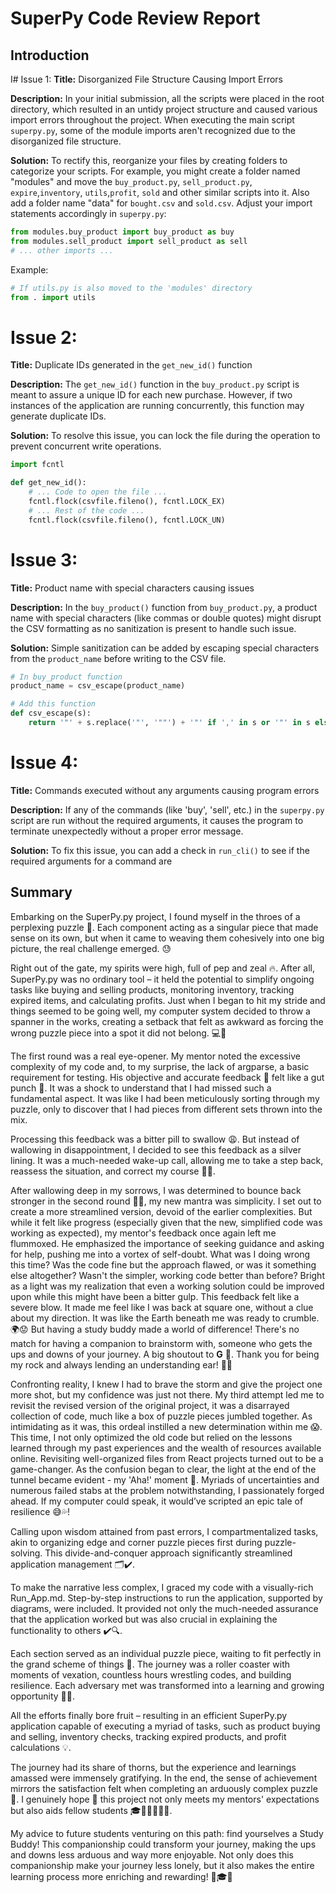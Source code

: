 # SuperPy Code Review Report

## Introduction

I# Issue 1:
**Title:** Disorganized File Structure Causing Import Errors

**Description:**
In your initial submission, all the scripts were placed in the root directory, which resulted in an untidy project structure and caused various import errors throughout the project. When executing the main script `superpy.py`, some of the module imports aren't recognized due to the disorganized file structure.

**Solution:**
To rectify this, reorganize your files by creating folders to categorize your scripts. For example, you might create a folder named "modules" and move the `buy_product.py`, `sell_product.py`, `expire`,`inventory`, `utils`,`profit`, `sold` and other similar scripts into it. Also add a folder name "data" for `bought.csv` and `sold.csv`. Adjust your import statements accordingly in `superpy.py`:

```python
from modules.buy_product import buy_product as buy
from modules.sell_product import sell_product as sell
# ... other imports ...
```


Example:

```python
# If utils.py is also moved to the 'modules' directory
from . import utils
```


# Issue 2:
**Title:** Duplicate IDs generated in the `get_new_id()` function

**Description:**
The `get_new_id()` function in the `buy_product.py` script is meant to assure a unique ID for each new purchase. However, if two instances of the application are running concurrently, this function may generate duplicate IDs.

**Solution:**
To resolve this issue, you can lock the file during the operation to prevent concurrent write operations.

```python
import fcntl

def get_new_id():
    # ... Code to open the file ...
    fcntl.flock(csvfile.fileno(), fcntl.LOCK_EX)
    # ... Rest of the code ...
    fcntl.flock(csvfile.fileno(), fcntl.LOCK_UN)
```

# Issue 3:
**Title:** Product name with special characters causing issues 

**Description:**
In the `buy_product()` function from `buy_product.py`, a product name with special characters (like commas or double quotes) might disrupt the CSV formatting as no sanitization is present to handle such issue.

**Solution:** 
Simple sanitization can be added by escaping special characters from the `product_name` before writing to the CSV file.

```python
# In buy_product function
product_name = csv_escape(product_name)

# Add this function 
def csv_escape(s):
    return '"' + s.replace('"', '""') + '"' if ',' in s or '"' in s else s
```

# Issue 4:
**Title:** Commands executed without any arguments causing program errors

**Description:**
If any of the commands (like 'buy', 'sell', etc.) in the `superpy.py` script are run without the required arguments, it causes the program to terminate unexpectedly without a proper error message.

**Solution:**
To fix this issue, you can add a check in `run_cli()` to see if the required arguments for a command are

## **Summary**

Embarking on the SuperPy.py project, I found myself in the throes of a perplexing puzzle 🧩. Each component acting as a singular piece that made sense on its own, but when it came to weaving them cohesively into one big picture, the real challenge emerged. 😓

Right out of the gate, my spirits were high, full of pep and zeal 🔥. After all, SuperPy.py was no ordinary tool – it held the potential to simplify ongoing tasks like buying and selling products, monitoring inventory, tracking expired items, and calculating profits. Just when I began to hit my stride and things seemed to be going well, my computer system decided to throw a spanner in the works, creating a setback that felt as awkward as forcing the wrong puzzle piece into a spot it did not belong. 💻🙈

The first round was a real eye-opener. My mentor noted the excessive complexity of my code and, to my surprise, the lack of argparse, a basic requirement for testing. His objective and accurate feedback 🎯 felt like a gut punch 🥊. It was a shock to understand that I had missed such a fundamental aspect. It was like I had been meticulously sorting through my puzzle, only to discover that I had pieces from different sets thrown into the mix.

Processing this feedback was a bitter pill to swallow 😩. But instead of wallowing in disappointment, I decided to see this feedback as a silver lining. It was a much-needed wake-up call, allowing me to take a step back, reassess the situation, and correct my course 📝💪. 

After wallowing deep in my sorrows, I was determined to bounce back stronger in the second round 💪🔥, my new mantra was simplicity. I set out to create a more streamlined version, devoid of the earlier complexities. But while it felt like progress (especially given that the new, simplified code was working as expected), my mentor's feedback once again left me flummoxed. He emphasized the importance of seeking guidance and asking for help, pushing me into a vortex of self-doubt. What was I doing wrong this time? Was the code fine but the approach flawed, or was it something else altogether? Wasn't the simpler, working code better than before? Bright as a light was my realization that even a working solution could be improved upon while this might have been a bitter gulp. This feedback felt like a severe blow. It made me feel like I was back at square one, without a clue about my direction. It was like the Earth beneath me was ready to crumble. 🌍😟
But having a study buddy made a world of difference! There's no match for having a companion to brainstorm with, someone who gets the ups and downs of your journey. A big shoutout to **G** 🥰. Thank you for being my rock and always lending an understanding ear! 🙏💖

Confronting reality, I knew I had to brave the storm and give the project one more shot, but my confidence was just not there. My third attempt led me to revisit the revised version of the original project, it was a disarrayed collection of code, much like a box of puzzle pieces jumbled together. As intimidating as it was, this ordeal instilled a new determination within me 😱. This time, I not only optimized the old code but relied on the lessons learned through my past experiences and the wealth of resources available online. Revisiting well-organized files from React projects turned out to be a game-changer. As the confusion began to clear, the light at the end of the tunnel became evident - my 'Aha!' moment 🎉. Myriads of uncertainties and numerous failed stabs at the problem notwithstanding, I passionately forged ahead. If my computer could speak, it would’ve scripted an epic tale of resilience 😅💦!

Calling upon wisdom attained from past errors, I compartmentalized tasks, akin to organizing edge and corner puzzle pieces first during puzzle-solving. This divide-and-conquer approach significantly streamlined application management 🗂✔️.

To make the narrative less complex, I graced my code with a visually-rich Run_App.md. Step-by-step instructions to run the application, supported by diagrams, were included. It provided not only the much-needed assurance that the application worked but was also crucial in explaining the functionality to others ✔️🔍.

Each section served as an individual puzzle piece, waiting to fit perfectly in the grand scheme of things 🎯. The journey was a roller coaster with moments of vexation, countless hours wrestling codes, and building resilience. Each adversary met was transformed into a learning and growing opportunity 🌱💫.

All the efforts finally bore fruit – resulting in an efficient SuperPy.py application capable of executing a myriad of tasks, such as product buying and selling, inventory checks, tracking expired products, and profit calculations 💡.

The journey had its share of thorns, but the experience and learnings amassed were immensely gratifying. In the end, the sense of achievement mirrors the satisfaction felt when completing an arduously complex puzzle 🏅. I genuinely hope 🙏 this project not only meets my mentors' expectations but also aids fellow students 🎓👩‍💻👨‍💻🎉.

My advice to future students venturing on this path: find yourselves a Study Buddy! This companionship could transform your journey, making the ups and downs less arduous and way more enjoyable. Not only does this companionship make your journey less lonely, but it also makes the entire learning process more enriching and rewarding! 🤝🎓💡
